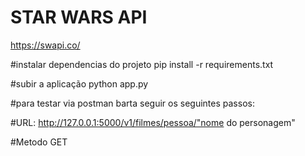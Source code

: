 # STAR WARS API

https://swapi.co/

#instalar dependencias do projeto
pip install -r requirements.txt

#subir a aplicação
python app.py

#para testar via postman barta seguir os seguintes passos:

#URL:
http://127.0.0.1:5000/v1/filmes/pessoa/"nome do personagem"

#Metodo
GET
